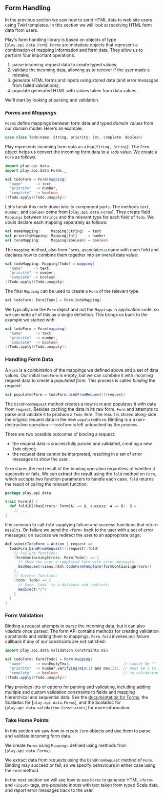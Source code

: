## Form Handling

In the previous section we saw how to send HTML data to web site users using Twirl templates. In this section we will look at receiving HTML form data from users.

Play's form handling library is based on objects of type [`play.api.data.Form`]. `Forms` are metadata objects that represent a combination of mapping information and form data. They allow us to perform four important operations:

 1. parse incoming request data to create typed values;
 2. validate the incoming data, allowing us to recover if the user made a mistake;
 3. generate HTML forms and inputs using stored data (and error messages from failed validations);
 4. populate generated HTML with values taken from data values.

We'll start by looking at parsing and validation.

### *Forms* and *Mappings*

`Forms` define mappings between form data and typed *domain values* from our domain model. Here's an example:

~~~ scala
case class Todo(name: String, priority: Int, complete: Boolean)
~~~

Play represents incoming form data as a `Map[String, String]`. The `Form` object helps us convert the incoming form data to a `Todo` value. We create a `Form` as follows:

~~~ scala
import play.api.data._
import play.api.data.Forms._

val todoForm = Form(mapping(
  "name"      -> text,
  "priority"  -> number,
  "complete"  -> boolean
)(Todo.apply)(Todo.unapply))
~~~

Let's break this code down into its component parts. The methods `text`, `number`, and `boolean` come from [`play.api.data.Forms`]. They create field `Mappings` between `Strings` and the relevant type for each field of `Todo`. We could declare each mapping separately as follows:

~~~ scala
val nameMapping:     Mapping[String]  = text
val priorityMapping: Mapping[Int]     = number
val tunaMapping:     Mapping[Boolean] = boolean
~~~

The `mapping` method, also from `Forms`, associates a name with each field and declares how to combine them together into an overall data value:

~~~ scala
val todoMapping: Mapping[Todo] = mapping(
  "name"     -> text,
  "priority" -> number,
  "complete" -> boolean
)(Todo.apply)(Todo.unapply)
~~~

The final `Mapping` can be used to create a `Form` of the relevant type:

~~~ scala
val todoForm: Form[Todo] = Form(todoMapping)
~~~

We typically use the `Form` object and not the `Mappings` in application code, so we can write all of this as a single definition. This brings us back to the example we started with:

~~~ scala
val todoForm = Form(mapping(
  "name"      -> text,
  "priority"  -> number,
  "complete"  -> boolean
)(Todo.apply)(Todo.unapply))
~~~

### Handling Form Data

A `Form` is a combination of the mappings we defined above and a set of data values. Our initial `todoForm` is empty, but we can combine it with incoming request data to create a *populated form*. This process is called *binding* the request:

~~~ scala
val populatedForm = todoForm.bindFromRequest()(request)
~~~

The `bindFromRequest` method creates a new `Form` and populates it with data from `request`. Besides caching the data in its raw form, `Form` and attempts to parse and validate it to produce a `Todo` item. The result is stored along-side the original request data in the new `populatedForm`. Binding is a a non-destructive operation---`todoForm` is left untouched by the process.

There are two possible outcomes of binding a request:

 - the request data is successfully parsed and validated, creating a new `Todo` object;
 - the request data cannot be interpreted, resulting in a set of error messages to show the user.

`Form` stores the end result of the binding operation regardless of whether it succeeds or fails. We can extract the result using the `fold` method on `Form`, which accepts two function parameters to handle each case. `fold` returns the result of calling the relevant function:

~~~ scala
package play.api.data

trait Form[A] {
  def fold[B](hasErrors: Form[A] => B, success: A => B): B =
    // ...
}
~~~

It is common to call `fold` supplying failure and success functions that return `Results`. On failure we send the `<form>` back to the user with a set of error messages; on success we redirect the user to an appropriate page:

~~~ scala
def submitTodoForm = Action { request =>
  todoForm.bindFromRequest()(request).fold(
    // Failure function:
    (formContainingErrors: Form[Todo]) => {
      // Show the user a completed form with error messages:
      BadRequest(views.html.todoFormTemplate(formContainingErrors))
    },
    // Success function:
    (todo: Todo) => {
      // Save `todo` to a database and redirect:
      Redirect("/")
    }
  )
}
~~~

### Form Validation

Binding a request attempts to parse the incoming data, but it can also *validate* once parsed. The form API contains methods for creating validation constraints and adding them to mappings. `Form.fold` invokes our failure callback if any of our constraints are not satisfied:

~~~ scala
import play.api.data.validation.Constraints.min

val todoForm: Form[Todo] = Form(mapping(
  "name"      -> nonEmptyText,                        // cannot be ""
  "priority"  -> number.verifying(min(1) and max(3)), // must be 1 to 3
  "complete"  -> boolean                              // no validation
)(Todo.apply)(Todo.unapply))
~~~

Play provides lots of options for parsing and validating, including adding multiple and custom validation constraints to fields and mapping hierarchical and sequential data. See the [documentation for Forms](docs-forms), the Scaladoc for [`play.api.data.Forms`], and the Scaladoc for [`play.api.data.validation.Constraints`] for more information.

### Take Home Points

In this section we saw how to create `Form` objects and use them to parse and validate incoming form data.

We create `Forms` using `Mappings` defined using methods from [`play.api.data.Forms`].

We extract data from requests using the `bindFromRequest` method of `Form`. Binding may succeed or fail, so we specify behaviours in either case using the `fold` method.

In the next section we will see how to use `Forms` to generate HTML `<form>` and `<input>` tags, pre-populate inputs with text taken from typed Scala data, and report error messages back to the user.
